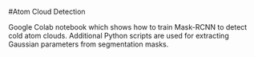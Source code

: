 #Atom Cloud Detection

Google Colab notebook which shows how to train Mask-RCNN to detect cold atom clouds. 
Additional Python scripts are used for extracting Gaussian parameters from segmentation masks.
